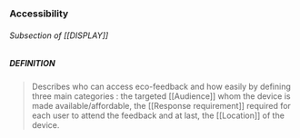 ### Accessibility

###### Subsection of [[DISPLAY]]

##### DEFINITION
> Describes who can access eco-feedback and how easily by defining three main categories : the targeted [[Audience]] whom the device is made available/affordable, the [[Response requirement]] required for each user to attend the feedback and at last, the [[Location]] of the device. 